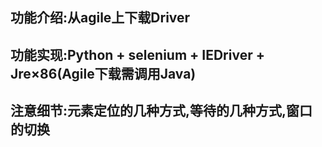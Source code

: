 ## 功能介绍:从agile上下载Driver
## 功能实现:Python + selenium + IEDriver + Jre×86(Agile下载需调用Java)
## 注意细节:元素定位的几种方式,等待的几种方式,窗口的切换
### 
